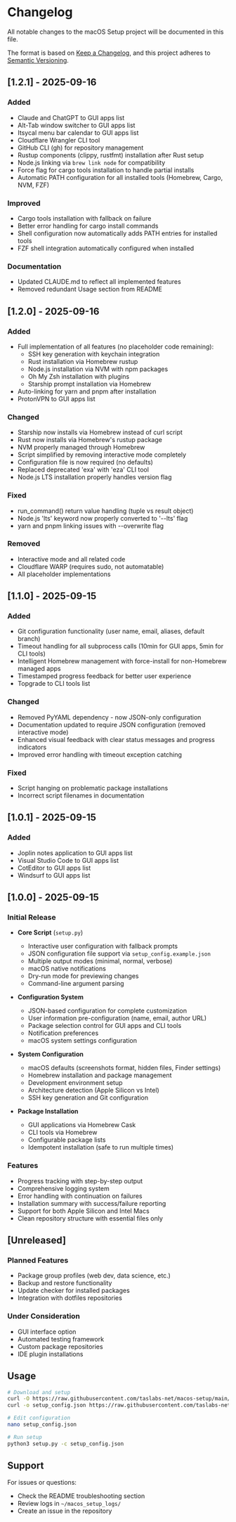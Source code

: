 # Changelog

All notable changes to the macOS Setup project will be documented in this file.

The format is based on [Keep a Changelog](https://keepachangelog.com/en/1.0.0/),
and this project adheres to [Semantic Versioning](https://semver.org/spec/v2.0.0.html).

## [1.2.1] - 2025-09-16

### Added
- Claude and ChatGPT to GUI apps list
- Alt-Tab window switcher to GUI apps list
- Itsycal menu bar calendar to GUI apps list
- Cloudflare Wrangler CLI tool
- GitHub CLI (gh) for repository management
- Rustup components (clippy, rustfmt) installation after Rust setup
- Node.js linking via `brew link node` for compatibility
- Force flag for cargo tools installation to handle partial installs
- Automatic PATH configuration for all installed tools (Homebrew, Cargo, NVM, FZF)

### Improved
- Cargo tools installation with fallback on failure
- Better error handling for cargo install commands
- Shell configuration now automatically adds PATH entries for installed tools
- FZF shell integration automatically configured when installed

### Documentation
- Updated CLAUDE.md to reflect all implemented features
- Removed redundant Usage section from README

## [1.2.0] - 2025-09-16

### Added
- Full implementation of all features (no placeholder code remaining):
  - SSH key generation with keychain integration
  - Rust installation via Homebrew rustup
  - Node.js installation via NVM with npm packages
  - Oh My Zsh installation with plugins
  - Starship prompt installation via Homebrew
- Auto-linking for yarn and pnpm after installation
- ProtonVPN to GUI apps list

### Changed
- Starship now installs via Homebrew instead of curl script
- Rust now installs via Homebrew's rustup package
- NVM properly managed through Homebrew
- Script simplified by removing interactive mode completely
- Configuration file is now required (no defaults)
- Replaced deprecated 'exa' with 'eza' CLI tool
- Node.js LTS installation properly handles version flag

### Fixed
- run_command() return value handling (tuple vs result object)
- Node.js 'lts' keyword now properly converted to '--lts' flag
- yarn and pnpm linking issues with --overwrite flag

### Removed
- Interactive mode and all related code
- Cloudflare WARP (requires sudo, not automatable)
- All placeholder implementations

## [1.1.0] - 2025-09-15

### Added
- Git configuration functionality (user name, email, aliases, default branch)
- Timeout handling for all subprocess calls (10min for GUI apps, 5min for CLI tools)
- Intelligent Homebrew management with force-install for non-Homebrew managed apps
- Timestamped progress feedback for better user experience
- Topgrade to CLI tools list

### Changed
- Removed PyYAML dependency - now JSON-only configuration
- Documentation updated to require JSON configuration (removed interactive mode)
- Enhanced visual feedback with clear status messages and progress indicators
- Improved error handling with timeout exception catching

### Fixed
- Script hanging on problematic package installations
- Incorrect script filenames in documentation

## [1.0.1] - 2025-09-15

### Added
- Joplin notes application to GUI apps list
- Visual Studio Code to GUI apps list
- CotEditor to GUI apps list
- Windsurf to GUI apps list

## [1.0.0] - 2025-09-15

### Initial Release
- **Core Script** (`setup.py`)
  - Interactive user configuration with fallback prompts
  - JSON configuration file support via `setup_config.example.json`
  - Multiple output modes (minimal, normal, verbose)
  - macOS native notifications
  - Dry-run mode for previewing changes
  - Command-line argument parsing

- **Configuration System**
  - JSON-based configuration for complete customization
  - User information pre-configuration (name, email, author URL)
  - Package selection control for GUI apps and CLI tools
  - Notification preferences
  - macOS system settings configuration

- **System Configuration**
  - macOS defaults (screenshots format, hidden files, Finder settings)
  - Homebrew installation and package management
  - Development environment setup
  - Architecture detection (Apple Silicon vs Intel)
  - SSH key generation and Git configuration

- **Package Installation**
  - GUI applications via Homebrew Cask
  - CLI tools via Homebrew
  - Configurable package lists
  - Idempotent installation (safe to run multiple times)

### Features
- Progress tracking with step-by-step output
- Comprehensive logging system
- Error handling with continuation on failures
- Installation summary with success/failure reporting
- Support for both Apple Silicon and Intel Macs
- Clean repository structure with essential files only

## [Unreleased]

### Planned Features
- Package group profiles (web dev, data science, etc.)
- Backup and restore functionality
- Update checker for installed packages
- Integration with dotfiles repositories

### Under Consideration
- GUI interface option
- Automated testing framework
- Custom package repositories
- IDE plugin installations

## Usage

```bash
# Download and setup
curl -O https://raw.githubusercontent.com/taslabs-net/macos-setup/main/setup.py
curl -o setup_config.json https://raw.githubusercontent.com/taslabs-net/macos-setup/main/setup_config.example.json

# Edit configuration
nano setup_config.json

# Run setup
python3 setup.py -c setup_config.json
```

## Support

For issues or questions:
- Check the README troubleshooting section
- Review logs in `~/macos_setup_logs/`
- Create an issue in the repository